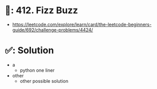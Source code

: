 # 📄: 412. Fizz Buzz

- https://leetcode.com/explore/learn/card/the-leetcode-beginners-guide/692/challenge-problems/4424/

# ✅: Solution

- a
  - python one liner
- other
  - other possible solution

